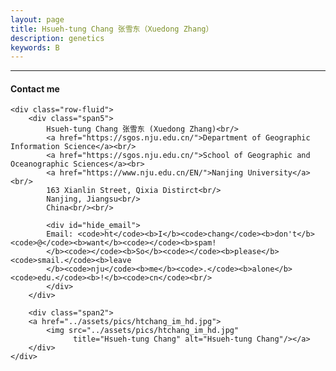 ```yaml
---
layout: page
title: Hsueh-tung Chang 张雪东（Xuedong Zhang）
description: genetics
keywords: B
---
```




---

<div class="container">
<h4><a name="contact"></a>Contact me</h4>

    <div class="row-fluid">
        <div class="span5">
            Hsueh-tung Chang 张雪东 (Xuedong Zhang)<br/>
            <a href="https://sgos.nju.edu.cn/">Department of Geographic Information Science</a><br/>
            <a href="https://sgos.nju.edu.cn/">School of Geographic and Oceanographic Sciences</a><br>         
            <a href="https://www.nju.edu.cn/EN/">Nanjing University</a><br/>
            163 Xianlin Street, Qixia Distirct<br/>
            Nanjing, Jiangsu<br/>
            China<br/><br/>

            <div id="hide_email">
            Email: <code>ht</code><b>I</b><code>chang</code><b>don't</b><code>@</code><b>want</b><code></code><b>spam!
            </b><code></code><b>So</b><code></code><b>please</b><code>smail.</code><b>leave
            </b><code>nju</code><b>me</b><code>.</code><b>alone</b><code>edu.</code><b>!</b><code>cn</code><br/>
            </div>
        </div>

        <div class="span2">
        <a href="../assets/pics/htchang_im_hd.jpg">
            <img src="../assets/pics/htchang_im_hd.jpg"
                  title="Hsueh-tung Chang" alt="Hsueh-tung Chang"/></a>
        </div>
    </div>
</div>
